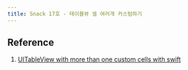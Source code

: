 ```yaml
---
title: Snack 17호 - 테이블뷰 셀 여러개 커스텀하기
---
```


## Reference

1. [UITableView with more than one custom cells with swift](https://stackoverflow.com/questions/30774671/uitableview-with-more-than-one-custom-cells-with-swift)
